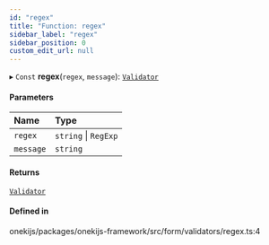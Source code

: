 ```yaml
---
id: "regex"
title: "Function: regex"
sidebar_label: "regex"
sidebar_position: 0
custom_edit_url: null
---
```


▸ `Const` **regex**(`regex`, `message`): [`Validator`](../types/Validator.md)

#### Parameters

| Name | Type |
| :------ | :------ |
| `regex` | `string` \| `RegExp` |
| `message` | `string` |

#### Returns

[`Validator`](../types/Validator.md)

#### Defined in

onekijs/packages/onekijs-framework/src/form/validators/regex.ts:4
